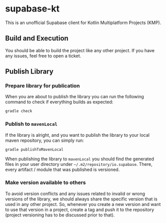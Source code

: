 # supabase-kt

This is an unofficial Supabase client for Kotlin Multiplatform Projects (KMP).

## Build and Execution

You should be able to build the project like any other project. If you have any issues, feel free to open a ticket.

## Publish Library

### Prepare library for publication

When you are about to publish the library you can run the following command to check if everything builds as expected:

```bash
gradle check
```

### Publish to `mavenLocal`

If the library is alright, and you want to publish the library to your local maven repository, you can simply run:

```bash
gradle publishToMavenLocal
```

When publishing the library to `mavenLocal` you should find the generated files in your user directory under
`~/.m2/repository/io.supabase`. There, every artifact / module that was published is versioned.

### Make version available to others

To avoid version conflicts and any issues related to invalid or wrong versions of the library, we should always share
the specific version that is used in any other project. So, whenever you create a new version and want to use that
version in a project, create a tag and push it to the repository (project versioning has to be discussed prior to that).
